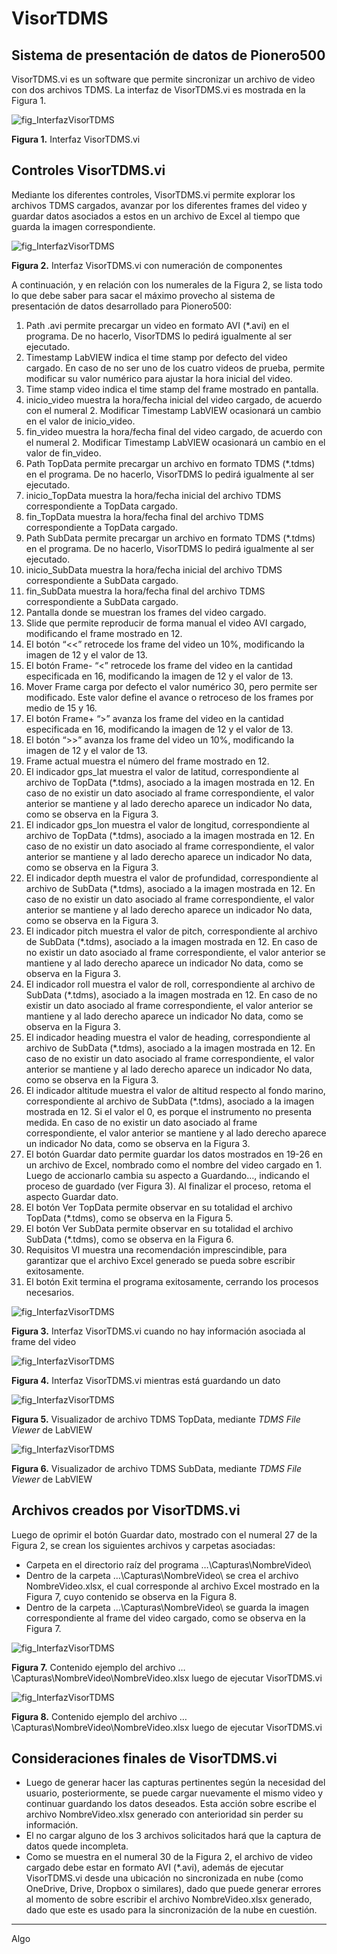 # VisorTDMS
## Sistema de presentación de datos de Pionero500

VisorTDMS.vi es un software que permite sincronizar un archivo de video con dos archivos TDMS. La interfaz de VisorTDMS.vi es mostrada en la Figura 1.

![fig_InterfazVisorTDMS](/img/fig_InterfazVisorTDMS.png)

**Figura 1.** Interfaz VisorTDMS.vi

## Controles VisorTDMS.vi
Mediante los diferentes controles, VisorTDMS.vi permite explorar los archivos TDMS cargados, avanzar por los diferentes frames del video y guardar datos asociados a estos en un archivo de Excel al tiempo que guarda la imagen correspondiente.

![fig_InterfazVisorTDMS](/img/fig_InterfazVisorTDMSnumerales.svg)

**Figura 2.** Interfaz VisorTDMS.vi con numeración de componentes

A continuación, y en relación con los numerales de la Figura 2, se lista todo lo que debe saber para sacar el máximo provecho al sistema de presentación de datos desarrollado para Pionero500:
1.	Path .avi permite precargar un video en formato AVI (*.avi) en el programa. De no hacerlo, VisorTDMS lo pedirá igualmente al ser ejecutado.
2.	Timestamp LabVIEW indica el time stamp por defecto del video cargado. En caso de no ser uno de los cuatro videos de prueba, permite modificar su valor numérico para ajustar la hora inicial del video.
3.	Time stamp video indica el time stamp del frame mostrado en pantalla.
4.	inicio_video muestra la hora/fecha inicial del video cargado, de acuerdo con el numeral 2. Modificar Timestamp LabVIEW ocasionará un cambio en el valor de inicio_video.
5.	fin_video muestra la hora/fecha final del video cargado, de acuerdo con el numeral 2. Modificar Timestamp LabVIEW ocasionará un cambio en el valor de fin_video.
6.	Path TopData permite precargar un archivo en formato TDMS (*.tdms) en el programa. De no hacerlo, VisorTDMS lo pedirá igualmente al ser ejecutado.
7.	inicio_TopData muestra la hora/fecha inicial del archivo TDMS correspondiente a TopData cargado.
8.	fin_TopData muestra la hora/fecha final del archivo TDMS correspondiente a TopData cargado.
9.	Path SubData permite precargar un archivo en formato TDMS (*.tdms) en el programa. De no hacerlo, VisorTDMS lo pedirá igualmente al ser ejecutado.
10.	inicio_SubData muestra la hora/fecha inicial del archivo TDMS correspondiente a SubData cargado.
11.	fin_SubData muestra la hora/fecha final del archivo TDMS correspondiente a SubData cargado.
12.	Pantalla donde se muestran los frames del video cargado.
13.	Slide que permite reproducir de forma manual el video AVI cargado, modificando el frame mostrado en 12.
14.	El botón “<<” retrocede los frame del video un 10%, modificando la imagen de 12 y el valor de 13.
15.	El botón Frame- “<” retrocede los frame del video en la cantidad especificada en 16, modificando la imagen de 12 y el valor de 13.
16.	Mover Frame carga por defecto el valor numérico 30, pero permite ser modificado. Este valor define el avance o retroceso de los frames por medio de 15 y 16.
17.	 El botón Frame+ “>” avanza los frame del video en la cantidad especificada en 16, modificando la imagen de 12 y el valor de 13.
18.	El botón “>>” avanza los frame del video un 10%, modificando la imagen de 12 y el valor de 13.
19.	Frame actual muestra el número del frame mostrado en 12.
20.	El indicador gps_lat muestra el valor de latitud, correspondiente al archivo de TopData (*.tdms), asociado a la imagen mostrada en 12. En caso de no existir un dato asociado al frame correspondiente, el valor anterior se mantiene y al lado derecho aparece un indicador No data, como se observa en la Figura 3.
21.	El indicador gps_lon muestra el valor de longitud, correspondiente al archivo de TopData (*.tdms), asociado a la imagen mostrada en 12. En caso de no existir un dato asociado al frame correspondiente, el valor anterior se mantiene y al lado derecho aparece un indicador No data, como se observa en la Figura 3.
22.	El indicador depth muestra el valor de profundidad, correspondiente al archivo de SubData (*.tdms), asociado a la imagen mostrada en 12. En caso de no existir un dato asociado al frame correspondiente, el valor anterior se mantiene y al lado derecho aparece un indicador No data, como se observa en la Figura 3.
23.	El indicador pitch muestra el valor de pitch, correspondiente al archivo de SubData (*.tdms), asociado a la imagen mostrada en 12. En caso de no existir un dato asociado al frame correspondiente, el valor anterior se mantiene y al lado derecho aparece un indicador No data, como se observa en la Figura 3.
24.	El indicador roll muestra el valor de roll, correspondiente al archivo de SubData (*.tdms), asociado a la imagen mostrada en 12. En caso de no existir un dato asociado al frame correspondiente, el valor anterior se mantiene y al lado derecho aparece un indicador No data, como se observa en la Figura 3.
25.	El indicador heading muestra el valor de heading, correspondiente al archivo de SubData (*.tdms), asociado a la imagen mostrada en 12. En caso de no existir un dato asociado al frame correspondiente, el valor anterior se mantiene y al lado derecho aparece un indicador No data, como se observa en la Figura 3.
26.	El indicador altitude muestra el valor de altitud respecto al fondo marino, correspondiente al archivo de SubData (*.tdms), asociado a la imagen mostrada en 12. Si el valor el 0, es porque el instrumento no presenta medida. En caso de no existir un dato asociado al frame correspondiente, el valor anterior se mantiene y al lado derecho aparece un indicador No data, como se observa en la Figura 3.
27.	El botón Guardar dato permite guardar los datos mostrados en 19-26 en un archivo de Excel, nombrado como el nombre del video cargado en 1. Luego de accionarlo cambia su aspecto a Guardando…, indicando el proceso de guardado (ver Figura 3). Al finalizar el proceso, retoma el aspecto Guardar dato.
28.	El botón Ver TopData permite observar en su totalidad el archivo TopData (*.tdms), como se observa en la Figura 5.
29.	El botón Ver SubData permite observar en su totalidad el archivo SubData (*.tdms), como se observa en la Figura 6.
30.	Requisitos VI muestra una recomendación imprescindible, para garantizar que el archivo Excel generado se pueda sobre escribir exitosamente.
31.	El botón Exit termina el programa exitosamente, cerrando los procesos necesarios.

![fig_InterfazVisorTDMS](/img/fig_InterfazVisorTDMS_Nodata.png)

**Figura 3.** Interfaz VisorTDMS.vi cuando no hay información asociada al frame del video

![fig_InterfazVisorTDMS](/img/fig_InterfazVisorTDMS_Guardando.png)

**Figura 4.** Interfaz VisorTDMS.vi mientras está guardando un dato

![fig_InterfazVisorTDMS](/img/fig_InterfazTDMS_File_Viewer_TopData.png)

**Figura 5.** Visualizador de archivo TDMS TopData, mediante *TDMS File Viewer* de LabVIEW

![fig_InterfazVisorTDMS](/img/fig_InterfazTDMS_File_Viewer_SubData.png)

**Figura 6.** Visualizador de archivo TDMS SubData, mediante *TDMS File Viewer* de LabVIEW

## Archivos creados por VisorTDMS.vi

Luego de oprimir el botón Guardar dato, mostrado con el numeral 27 de la Figura 2, se crean los siguientes archivos y carpetas asociadas:
* Carpeta en el directorio raíz del programa …\Capturas\NombreVideo\ 
* Dentro de la carpeta …\Capturas\NombreVideo\ se crea el archivo  NombreVideo.xlsx, el cual corresponde al archivo Excel mostrado en la Figura 7, cuyo contenido se observa en la Figura 8.
* Dentro de la carpeta …\Capturas\NombreVideo\ se guarda la imagen correspondiente al frame del video cargado, como se observa en la Figura 7.


![fig_InterfazVisorTDMS](/img/fig_ContenidoNombreVideo_Folder.png)

**Figura 7.** Contenido ejemplo del archivo …\Capturas\NombreVideo\NombreVideo.xlsx luego de ejecutar VisorTDMS.vi

![fig_InterfazVisorTDMS](/img/fig_ContenidoNombreVideo_Excel.png)

**Figura 8.** Contenido ejemplo del archivo …\Capturas\NombreVideo\NombreVideo.xlsx luego de ejecutar VisorTDMS.vi

## Consideraciones finales de VisorTDMS.vi
* Luego de generar hacer las capturas pertinentes según la necesidad del usuario, posteriormente, se puede cargar nuevamente el mismo video y continuar guardando los datos deseados. Esta acción sobre escribe el archivo  NombreVideo.xlsx generado con anterioridad sin perder su información.
* El no cargar alguno de los 3 archivos solicitados hará que la captura de datos quede incompleta.
* Como se muestra en el numeral 30 de la Figura 2, el archivo de video cargado debe estar en formato AVI (*.avi), además de ejecutar VisorTDMS.vi desde una ubicación no sincronizada en nube (como OneDrive, Drive, Dropbox o similares), dado que puede generar errores al momento de sobre escribir el archivo NombreVideo.xlsx generado, dado que este es usado para la sincronización de la nube en cuestión.

***

Algo


